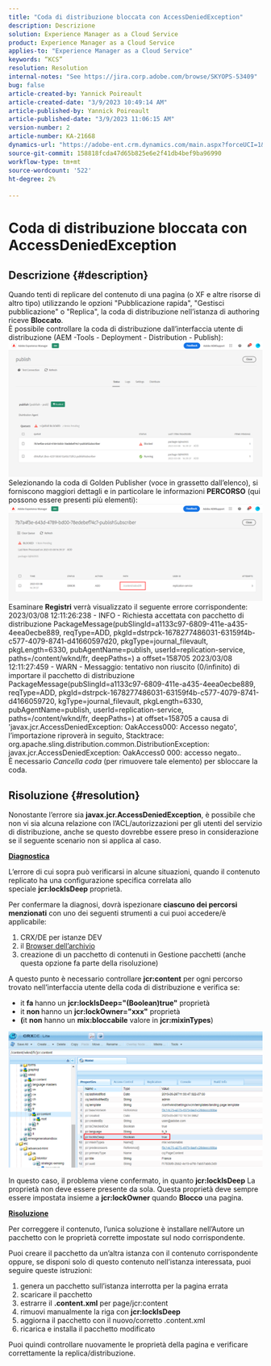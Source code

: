 ```yaml
---
title: "Coda di distribuzione bloccata con AccessDeniedException"
description: Descrizione
solution: Experience Manager as a Cloud Service
product: Experience Manager as a Cloud Service
applies-to: "Experience Manager as a Cloud Service"
keywords: “KCS”
resolution: Resolution
internal-notes: "See https://jira.corp.adobe.com/browse/SKYOPS-53409"
bug: false
article-created-by: Yannick Poireault
article-created-date: "3/9/2023 10:49:14 AM"
article-published-by: Yannick Poireault
article-published-date: "3/9/2023 11:06:15 AM"
version-number: 2
article-number: KA-21668
dynamics-url: "https://adobe-ent.crm.dynamics.com/main.aspx?forceUCI=1&pagetype=entityrecord&etn=knowledgearticle&id=bdfc3e05-68be-ed11-83ff-6045bd0065b6"
source-git-commit: 158818fcda47d65b825e6e2f41db4bef9ba96990
workflow-type: tm+mt
source-wordcount: '522'
ht-degree: 2%

---
```


# Coda di distribuzione bloccata con AccessDeniedException

## Descrizione {#description}

Quando tenti di replicare del contenuto di una pagina (o XF e altre risorse di altro tipo) utilizzando le opzioni &quot;Pubblicazione rapida&quot;, &quot;Gestisci pubblicazione&quot; o &quot;Replica&quot;, la coda di distribuzione nell’istanza di authoring riceve <b>Bloccato</b>.<br>È possibile controllare la coda di distribuzione dall’interfaccia utente di distribuzione (AEM -Tools - Deployment - Distribution - Publish):<br>![](assets/___c8fc3e05-68be-ed11-83ff-6045bd0065b6___.png)<br>Selezionando la coda di Golden Publisher (voce in grassetto dall’elenco), si forniscono maggiori dettagli e in particolare le informazioni <b>PERCORSO</b> (qui possono essere presenti più elementi):<br>![](assets/___d5fc3e05-68be-ed11-83ff-6045bd0065b6___.png)<br>Esaminare <b>Registri</b> verrà visualizzato il seguente errore corrispondente:<br>2023/03/08 12:11:26:238 - INFO - Richiesta accettata con pacchetto di distribuzione PackageMessage(pubSlingId=a1133c97-6809-411e-a435-4eea0ecbe889, reqType=ADD, pkgId=dstrpck-1678277486031-63159f4b-c577-4079-8741-d41660597d20, pkgType=journal_filevault, pkgLength=6330, pubAgentName=publish, userId=replication-service, paths=/content/wknd/fr, deepPaths=) a offset=158705 2023/03/08 12:11:27:459 - WARN - Messaggio: tentativo non riuscito (0/infinito) di importare il pacchetto di distribuzione PackageMessage(pubSlingId=a1133c97-6809-411e-a435-4eea0ecbe889, reqType=ADD, pkgId=dstrpck-1678277486031-63159f4b-c577-4079-8741-d4166059720, kgType=journal_filevault, pkgLength=6330, pubAgentName=publish, userId=replication-service, paths=/content/wknd/fr, deepPaths=) at offset=158705 a causa di &#39;javax.jcr.AccessDeniedException: OakAccess000: Accesso negato&#39;, l’importazione riproverà in seguito, Stacktrace: org.apache.sling.distribution.common.DistributionException: javax.jcr.AccessDeniedException: OakAccess0 000: accesso negato..<br>È necessario *Cancella coda* (per rimuovere tale elemento) per sbloccare la coda.

## Risoluzione {#resolution}


Nonostante l’errore sia <b>javax.jcr.AccessDeniedException</b>, è possibile che non vi sia alcuna relazione con l’ACL/autorizzazioni per gli utenti del servizio di distribuzione, anche se questo dovrebbe essere preso in considerazione se il seguente scenario non si applica al caso.



<u><b>Diagnostica</b></u>

L’errore di cui sopra può verificarsi in alcune situazioni, quando il contenuto replicato ha una configurazione specifica correlata allo speciale <b>jcr:lockIsDeep</b> proprietà.

Per confermare la diagnosi, dovrà ispezionare <b>ciascuno dei percorsi menzionati</b> con uno dei seguenti strumenti a cui puoi accedere/è applicabile:

1. CRX/DE per istanze DEV
2. il [Browser dell’archivio](https://experienceleague.adobe.com/docs/experience-manager-cloud-service/content/implementing/developer-tools/repository-browser.html?lang=it)
3. creazione di un pacchetto di contenuti in Gestione pacchetti (anche questa opzione fa parte della risoluzione)


A questo punto è necessario controllare <b>jcr:content</b> per ogni percorso trovato nell’interfaccia utente della coda di distribuzione e verifica se:

- it <b>fa </b>hanno un <b>jcr:lockIsDeep=&quot;(Boolean)true&quot;</b> proprietà
- it <b>non </b>hanno un <b>jcr:lockOwner=&quot;xxx&quot;</b> proprietà
- <b>(</b>it <b>non</b> hanno un <b>mix:bloccabile</b> valore in <b>jcr:mixinTypes</b>)


![](assets/e5fb7aa2-d8bd-ed11-83ff-6045bd0065b6.png)

In questo caso, il problema viene confermato, in quanto <b>jcr:lockIsDeep</b> La proprietà non deve essere presente da sola. Questa proprietà deve sempre essere impostata insieme a <b>jcr:lockOwner</b> quando <b>Blocco</b> una pagina.



<u><b>Risoluzione</b></u>

Per correggere il contenuto, l’unica soluzione è installare nell’Autore un pacchetto con le proprietà corrette impostate sul nodo corrispondente.

Puoi creare il pacchetto da un’altra istanza con il contenuto corrispondente oppure, se disponi solo di questo contenuto nell’istanza interessata, puoi seguire queste istruzioni:

1. genera un pacchetto sull’istanza interrotta per la pagina errata
2. scaricare il pacchetto
3. estrarre il <b>.content.xml</b> per page/jcr:content
4. rimuovi manualmente la riga con <b>jcr:lockIsDeep</b>
5. aggiorna il pacchetto con il nuovo/corretto .content.xml
6. ricarica e installa il pacchetto modificato


Puoi quindi controllare nuovamente le proprietà della pagina e verificare correttamente la replica/distribuzione.

